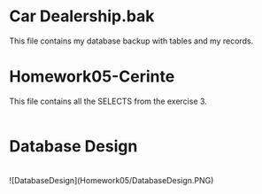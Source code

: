 <h1>Car Dealership.bak</h1>
This file contains my database backup with tables and my records.
<br/>
<h1>Homework05-Cerinte</h1>
This file contains all the SELECTS from the exercise 3.
<br/>
</br><h1>Database Design</h1></br>
![DatabaseDesign](Homework05/DatabaseDesign.PNG)

